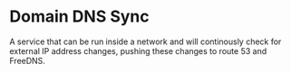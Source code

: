 # Domain DNS Sync

A service that can be run inside a network and will continously check for external IP address changes, pushing these changes to route 53 and FreeDNS.
